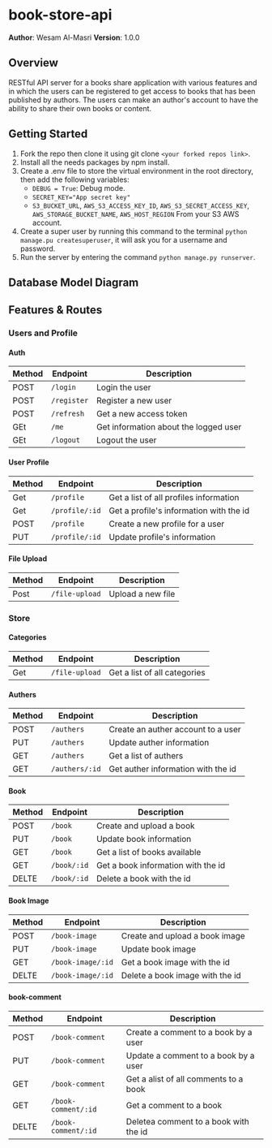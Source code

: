 # book-store-api

**Author**: Wesam Al-Masri
**Version**: 1.0.0

## Overview

RESTful API server for a books share application with various features and in which the users can be registered to get access to books that has been published by authors.
The users can make an author's account to have the ability to share their own books or content.

## Getting Started

1. Fork the repo then clone it using git clone `<your forked repos link>`.
2. Install all the needs packages by npm install.
3. Create a .env file to store the virtual environment in the root directory, then add the following variables:
    - `DEBUG = True`: Debug mode.
    - `SECRET_KEY="App secret key"`
    - `S3_BUCKET_URL`, `AWS_S3_ACCESS_KEY_ID`, `AWS_S3_SECRET_ACCESS_KEY`, `AWS_STORAGE_BUCKET_NAME`, `AWS_HOST_REGION` From your S3 AWS account.
4. Create a super user by running this command to the terminal `python manage.pu createsuperuser`, it will ask you for a username and password.
5. Run the server by entering the command `python manage.py runserver`.

## Database Model Diagram

## Features & Routes

### Users and Profile

#### Auth

| Method | Endpoint    | Description                           |
| ------ | ----------- | ------------------------------------- |
| POST   | `/login`    | Login the user                        |
| POST   | `/register` | Register a new user                   |
| POST   | `/refresh`  | Get a new access token                |
| GEt    | `/me`       | Get information about the logged user |
| GEt    | `/logout`   | Logout the user                       |

#### User Profile

| Method | Endpoint       | Description                             |
| ------ | -------------- | --------------------------------------- |
| Get    | `/profile`     | Get a list of all profiles information  |
| Get    | `/profile/:id` | Get a profile's information with the id |
| POST   | `/profile`     | Create a new profile for a user         |
| PUT    | `/profile/:id` | Update profile's information            |

#### File Upload

| Method | Endpoint       | Description       |
| ------ | -------------- | ----------------- |
| Post   | `/file-upload` | Upload a new file |

### Store

#### Categories

| Method | Endpoint       | Description                  |
| ------ | -------------- | ---------------------------- |
| Get    | `/file-upload` | Get a list of all categories |

#### Authers

| Method | Endpoint       | Description                        |
| ------ | -------------- | ---------------------------------- |
| POST   | `/authers`     | Create an auther account to a user |
| PUT    | `/authers`     | Update auther information          |
| GET    | `/authers`     | Get a list of authers              |
| GET    | `/authers/:id` | Get auther information with the id |

#### Book

| Method | Endpoint    | Description                        |
| ------ | ----------- | ---------------------------------- |
| POST   | `/book`     | Create and upload a book           |
| PUT    | `/book`     | Update book information            |
| GET    | `/book`     | Get a list of books available      |
| GET    | `/book/:id` | Get a book information with the id |
| DELTE  | `/book/:id` | Delete a book with the id          |

#### Book Image

| Method | Endpoint          | Description                     |
| ------ | ----------------- | ------------------------------- |
| POST   | `/book-image`     | Create and upload a book image  |
| PUT    | `/book-image`     | Update book image               |
| GET    | `/book-image/:id` | Get a book image with the id    |
| DELTE  | `/book-image/:id` | Delete a book image with the id |

#### book-comment

| Method | Endpoint            | Description                           |
| ------ | ------------------- | ------------------------------------- |
| POST   | `/book-comment`     | Create a comment to a book by a user  |
| PUT    | `/book-comment`     | Update a comment to a book by a user  |
| GET    | `/book-comment`     | Get a alist of all comments to a book |
| GET    | `/book-comment/:id` | Get a comment to a book               |
| DELTE  | `/book-comment/:id` | Deletea comment to a book with the id |